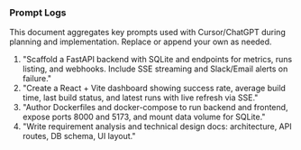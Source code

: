 ### Prompt Logs

This document aggregates key prompts used with Cursor/ChatGPT during planning and implementation. Replace or append your own as needed.

1. "Scaffold a FastAPI backend with SQLite and endpoints for metrics, runs listing, and webhooks. Include SSE streaming and Slack/Email alerts on failure."
2. "Create a React + Vite dashboard showing success rate, average build time, last build status, and latest runs with live refresh via SSE."
3. "Author Dockerfiles and docker-compose to run backend and frontend, expose ports 8000 and 5173, and mount data volume for SQLite."
4. "Write requirement analysis and technical design docs: architecture, API routes, DB schema, UI layout."


